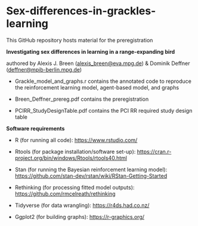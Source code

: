 # Sex-differences-in-grackles-learning

This GitHub repository hosts material for the preregistration

**Investigating sex differences in learning in a range-expanding bird**

authored by Alexis J. Breen (alexis_breen@eva.mpg.de) & Dominik Deffner (deffner@mpib-berlin.mpg.de)

- Grackle_model_and_graphs.r contains the annotated code to reproduce the reinforcement learning model, agent-based model, and graphs

- Breen_Deffner_prereg.pdf contains the preregistration

- PCIRR_StudyDesignTable.pdf contains the PCI RR required study design table

**Software requirements**

- R (for running all code): https://www.rstudio.com/

- Rtools (for package installation/software set-up): https://cran.r-project.org/bin/windows/Rtools/rtools40.html

- Stan (for running the Bayesian reinforcement learning model): https://github.com/stan-dev/rstan/wiki/RStan-Getting-Started

- Rethinking (for processing fitted model outputs): https://github.com/rmcelreath/rethinking

- Tidyverse (for data wrangling): https://r4ds.had.co.nz/

- Ggplot2 (for building graphs): https://r-graphics.org/
